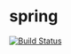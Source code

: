 # spring
[![Build Status](https://travis-ci.com/rodjle/spring.svg?branch=master)](https://travis-ci.com/rodjle/spring)
